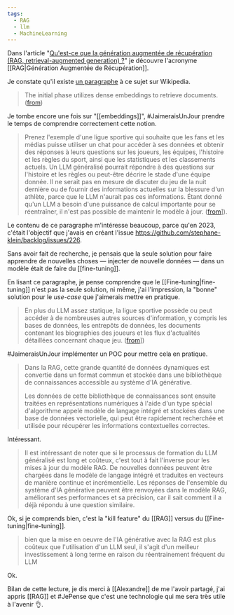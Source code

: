 ```yaml
---
tags:
  - RAG
  - llm
  - MachineLearning
---
```

Dans l'article "[Qu'est-ce que la génération augmentée de récupération (RAG, retrieval-augmented generation) ?](https://www.oracle.com/fr/artificial-intelligence/generative-ai/retrieval-augmented-generation-rag/)" je découvre l'acronyme [[RAG|Génération Augmentée de Récupération]].

Je constate qu'il  existe [un paragraphe](https://en.wikipedia.org/wiki/Prompt_engineering#Retrieval-augmented_generation) à ce sujet sur Wikipedia.

> The initial phase utilizes dense embeddings to retrieve documents. ([from](https://en.wikipedia.org/wiki/Prompt_engineering#Retrieval-augmented_generation))

Je tombe encore une fois sur "[[embeddings]]", #JaimeraisUnJour prendre le temps de comprendre correctement cette notion.

> Prenez l'exemple d'une ligue sportive qui souhaite que les fans et les médias puisse utiliser un chat pour accéder à ses données et obtenir des réponses à leurs questions sur les joueurs, les équipes, l'histoire et les règles du sport, ainsi que les statistiques et les classements actuels. Un LLM généralisé pourrait répondre à des questions sur l'histoire et les règles ou peut-être décrire le stade d'une équipe donnée. Il ne serait pas en mesure de discuter du jeu de la nuit dernière ou de fournir des informations actuelles sur la blessure d'un athlète, parce que le LLM n'aurait pas ces informations. Étant donné qu'un LLM a besoin d'une puissance de calcul importante pour se réentraîner, il n'est pas possible de maintenir le modèle à jour. ([from](https://www.oracle.com/fr/artificial-intelligence/generative-ai/retrieval-augmented-generation-rag/)]).

Le contenu de ce paragraphe m'intéresse beaucoup, parce qu'en 2023, c'était l'objectif que j'avais en créant l'issue <https://github.com/stephane-klein/backlog/issues/226>.

Sans avoir fait de recherche, je pensais que la seule solution pour faire apprendre de nouvelles choses — injecter de nouvelle données — dans un modèle était de faire du [[fine-tuning]].

En lisant ce paragraphe, je pense comprendre que le [[Fine-tuning|fine-tuning]] n'est pas la seule solution, ni même, j'ai l'impression, la "bonne" solution pour le *use-case* que j'aimerais mettre en pratique. 

> En plus du LLM assez statique, la ligue sportive possède ou peut accéder à de nombreuses autres sources d'information, y compris les bases de données, les entrepôts de données, les documents contenant les biographies des joueurs et les flux d'actualités détaillées concernant chaque jeu. ([from](https://www.oracle.com/fr/artificial-intelligence/generative-ai/retrieval-augmented-generation-rag/)])

#JaimeraisUnJour implémenter un POC pour mettre cela en pratique.

> Dans la RAG, cette grande quantité de données dynamiques est convertie dans un format commun et stockée dans une bibliothèque de connaissances accessible au système d'IA générative.
>
> Les données de cette bibliothèque de connaissances sont ensuite traitées en représentations numériques à l'aide d'un type spécial d'algorithme appelé modèle de langage intégré et stockées dans une base de données vectorielle, qui peut être rapidement recherchée et utilisée pour récupérer les informations contextuelles correctes.

Intéressant.

> Il est intéressant de noter que si le processus de formation du LLM généralisé est long et coûteux, c'est tout à fait l'inverse pour les mises à jour du modèle RAG. De nouvelles données peuvent être chargées dans le modèle de langage intégré et traduites en vecteurs de manière continue et incrémentielle. Les réponses de l'ensemble du système d'IA générative peuvent être renvoyées dans le modèle RAG, améliorant ses performances et sa précision, car il sait comment il a déjà répondu à une question similaire.

Ok, si je comprends bien, c'est la "kill feature" du [[RAG]] versus du [[Fine-tuning|fine-tuning]].

> bien que la mise en oeuvre de l'IA générative avec la RAG est plus coûteux que l'utilisation d'un LLM seul, il s'agit d'un meilleur investissement à long terme en raison du réentrainement fréquent du LLM

Ok.

Bilan de cette lecture, je dis merci à [[Alexandre]] de me l'avoir partagé, j'ai appris [[RAG]] et #JePense que c'est une technologie qui me sera très utile à l'avenir 👌.